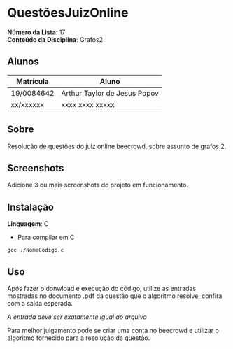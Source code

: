 # QuestõesJuizOnline

**Número da Lista**: 17<br>
**Conteúdo da Disciplina**: Grafos2<br>

## Alunos
|Matrícula | Aluno |
| -- | -- |
| 19/0084642  |  Arthur Taylor de Jesus Popov |
| xx/xxxxxx  |  xxxx xxxx xxxxx |

## Sobre 
Resolução de questões do juiz online beecrowd, sobre assunto de grafos 2. 

## Screenshots
Adicione 3 ou mais screenshots do projeto em funcionamento.

## Instalação 
**Linguagem**: C<br>
* Para compilar em C
```
gcc ./NomeCodigo.c 
```

## Uso 
Após fazer o donwload e execução do código, utilize as entradas mostradas no documento .pdf da questão que o algoritmo resolve, confira com a saída esperada.

*A entrada deve ser exatamente igual ao arquivo*

Para melhor julgamento pode se criar uma conta no beecrowd e utilizar o algoritmo fornecido para a resolução da questão.


